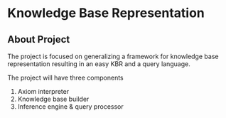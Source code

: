 # Knowledge Base Representation

## About Project
The project is focused on generalizing a framework for knowledge base representation resulting in an easy KBR and a query language.

The project will have three components
1. Axiom interpreter
2. Knowledge base builder
3. Inference engine & query processor